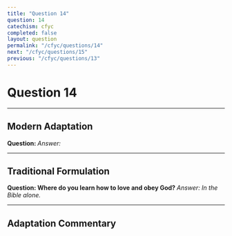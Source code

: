 ```yaml
---
title: "Question 14"
question: 14
catechism: cfyc
completed: false
layout: question
permalink: "/cfyc/questions/14"
next: "/cfyc/questions/15"
previous: "/cfyc/questions/13"
---
```

# Question 14
---
## Modern Adaptation
<strong>
    Question:
</strong>

<em>
    Answer:
</em>

---
## Traditional Formulation
<strong>
    Question: Where do you learn how to love and obey God?
</strong>

<em>
    Answer: In the Bible alone.
</em>

---
## Adaptation Commentary
